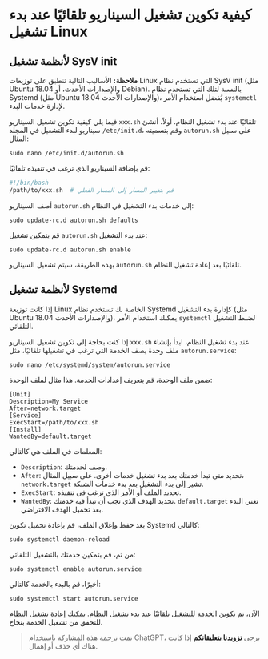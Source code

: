 # كيفية تكوين تشغيل السيناريو تلقائيًا عند بدء تشغيل Linux

## لأنظمة تشغيل SysV init

**ملاحظة:** الأساليب التالية تنطبق على توزيعات Linux التي تستخدم نظام SysV init (مثل Ubuntu 18.04 والإصدارات الأحدث، أو Debian). بالنسبة لتلك التي تستخدم نظام Systemd (مثل Ubuntu 18.04 والإصدارات الأحدث)، يُفضل استخدام الأمر `systemctl` لإدارة خدمات البدء.

فيما يلي كيفية تكوين تشغيل السيناريو `xxx.sh` تلقائيًا عند بدء تشغيل النظام. أولاً، أنشئ سيناريو لبدء التشغيل في المجلد `/etc/init.d`، وقم بتسميته `autorun.sh` على سبيل المثال:

```shell
sudo nano /etc/init.d/autorun.sh
```

قم بإضافة السيناريو الذي ترغب في تنفيذه تلقائيًا:

```bash title="autorun.sh"
#!/bin/bash
/path/to/xxx.sh  # قم بتغيير المسار إلى المسار الفعلي
```

أضف السيناريو `autorun.sh` إلى خدمات بدء التشغيل في النظام:

```shell
sudo update-rc.d autorun.sh defaults
```

قم بتمكين تشغيل `autorun.sh` عند بدء التشغيل:

```shell
sudo update-rc.d autorun.sh enable
```

بهذه الطريقة، سيتم تشغيل السيناريو `autorun.sh` تلقائيًا بعد إعادة تشغيل النظام.

## لأنظمة تشغيل Systemd

إذا كانت توزيعة Linux الخاصة بك تستخدم نظام Systemd كإدارة بدء التشغيل (مثل Ubuntu 18.04 والإصدارات الأحدث)، يمكنك استخدام الأمر `systemctl` لضبط التشغيل التلقائي.

إذا كنت بحاجة إلى تكوين تشغيل السيناريو `xxx.sh` عند بدء تشغيل النظام، ابدأ بإنشاء ملف وحدة يصف الخدمة التي ترغب في تشغيلها تلقائيًا، مثل `autorun.service`:

```shell
sudo nano /etc/systemd/system/autorun.service
```

ضمن ملف الوحدة، قم بتعريف إعدادات الخدمة. هذا مثال لملف الوحدة:

```service title="autorun.service"
[Unit]
Description=My Service
After=network.target
[Service]
ExecStart=/path/to/xxx.sh
[Install]
WantedBy=default.target
```

المعلمات في الملف هي كالتالي:

- `Description`: وصف لخدمتك.
- `After`: تحديد متى تبدأ خدمتك بعد بدء تشغيل خدمات أخرى. على سبيل المثال، `network.target` تشير إلى بدء التشغيل بعد بدء خدمات الشبكة.
- `ExecStart`: تحديد الملف أو الأمر الذي ترغب في تنفيذه.
- `WantedBy`: تحديد الهدف الذي تجب أن تبدأ فيه خدمتك. `default.target` تعني البدء بعد تحميل الهدف الافتراضي.

بعد حفظ وإغلاق الملف، قم بإعادة تحميل تكوين Systemd كالتالي:

```shell
sudo systemctl daemon-reload
```

من ثم، قم بتمكين خدمتك بالتشغيل التلقائي:

```shell
sudo systemctl enable autorun.service
```

أخيرًا، قم بالبدء بالخدمة كالتالي:

```shell
sudo systemctl start autorun.service
```

الآن، تم تكوين الخدمة للتشغيل تلقائيًا عند بدء تشغيل النظام. يمكنك إعادة تشغيل النظام للتحقق من تشغيل الخدمة بنجاح.

> تمت ترجمة هذه المشاركة باستخدام ChatGPT، يرجى [**تزويدنا بتعليقاتكم**](https://github.com/linyuxuanlin/Wiki_MkDocs/issues/new) إذا كانت هناك أي حذف أو إهمال.
